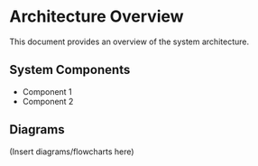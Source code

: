 # Architecture Overview

This document provides an overview of the system architecture.

## System Components
- Component 1
- Component 2

## Diagrams
(Insert diagrams/flowcharts here)